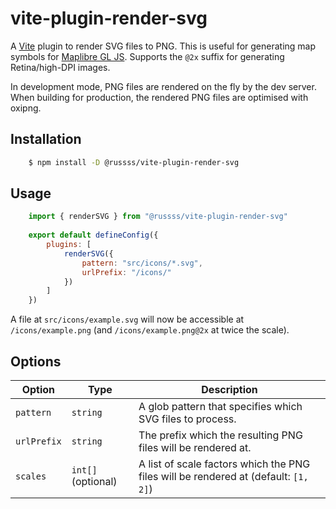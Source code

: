 # vite-plugin-render-svg

A [Vite](https://vitejs.dev) plugin to render SVG files to PNG. This is useful for generating map symbols for [Maplibre GL JS](https://maplibre.org/maplibre-gl-js). Supports the `@2x` suffix for generating Retina/high-DPI images.

In development mode, PNG files are rendered on the fly by the dev server. When building for production, the rendered PNG files are optimised with oxipng.

## Installation

```bash
    $ npm install -D @russss/vite-plugin-render-svg
```

## Usage

```js
    import { renderSVG } from "@russss/vite-plugin-render-svg"
    
    export default defineConfig({
        plugins: [
            renderSVG({
                pattern: "src/icons/*.svg",
                urlPrefix: "/icons/"
            })
        ]
    })
```

A file at `src/icons/example.svg` will now be accessible at `/icons/example.png` (and `/icons/example.png@2x` at twice the scale).

## Options

| Option         | Type                                 | Description                                                                                   |
| -------------- | ------------------------------------ | --------------------------------------------------------------------------------------------- |
| `pattern`      | `string`                             | A glob pattern that specifies which SVG files to process.                                     |
| `urlPrefix`    | `string`                             | The prefix which the resulting PNG files will be rendered at.                                 |
| `scales`       | `int[]` (optional)                   | A list of scale factors which the PNG files will be rendered at (default: `[1, 2]`)           |